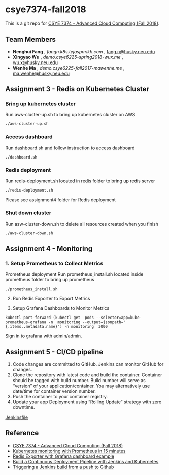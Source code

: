 # csye7374-fall2018

This is a git repo for [CSYE 7374 - Advanced Cloud Computing (Fall 2018)](https://csye7374.tejasparikh.com).

## Team Members

* **Nenghui Fang** , *fangn.k8s.tejasparikh.com* , fang.n@husky.neu.edu
* **Xingyao Wu** , *demo.csye6225-spring2018-wux.me* , wu.x@husky.neu.edu
* **Wenhe Ma** , *demo.csye6225-fall2017-mawenhe.me* , ma.wenhe@husky.neu.edu

## Assignment 3 - Redis on Kubernetes Cluster

### Bring up kubernetes cluster
Run aws-cluster-up.sh to bring up kubernetes cluster on AWS

```
./aws-cluster-up.sh
```
### Access dashboard
Run dashboard.sh and follow instruction to access dashboard

```
./dashboard.sh 
```

### Redis deployment

Run redis-deployment.sh located in redis folder to bring up redis server

```
./redis-deployment.sh
```
Please see assignment4 folder for Redis deployment


### Shut down cluster

Run asw-cluster-down.sh to delete all resources created when you finish 

```
./aws-cluster-down.sh
```

## Assignment 4 - Monitoring

### 1. Setup Prometheus to Collect Metrics

Prometheus deployment
Run prometheus_install.sh located inside prometheus folder to bring up prometheus

```
./prometheus_install.sh
```

2. Run Redis Exporter to Export Metrics



3. Setup Grafana Dashboards to Monitor Metrics

```
kubectl port-forward (kubectl get  pods --selector=app=kube-prometheus-grafana -n  monitoring --output=jsonpath="{.items..metadata.name}") -n monitoring  3000
```
Sign in to grafana with admin/admin.


## Assignment 5 - CI/CD pipeline

1. Code changes are committed to GitHub. Jenkins can monitor GitHub for changes.
2. Clone the repository with latest code and build the container. Container should be tagged with build number. Build number will serve as “version” of your application/container. You may alternatively use date/time for container version number.
3. Push the container to your container registry.
4. Update your app Deployment using “Rolling Update” strategy with zero downtime.

[Jenkinsfile](https://github.com/mwhailie/csye7374-fall2018/blob/master/Jenkinsfile)

## Reference

- [CSYE 7374 - Advanced Cloud Computing (Fall 2018)](https://csye7374.tejasparikh.com)
- [Kubernetes monitoring with Prometheus in 15 minutes](https://itnext.io/kubernetes-monitoring-with-prometheus-in-15-minutes-8e54d1de2e13)
- [Redis Exporter with Grafana dashboard example](https://github.com/oliver006/redis_exporter)
- [Build a Continuous Deployment Pipeline with Jenkins and Kubernetes](https://github.com/GoogleCloudPlatform/continuous-deployment-on-kubernetes)
- [Triggering a Jenkins build from a push to Github](https://medium.com/@marc_best/trigger-a-jenkins-build-from-a-github-push-b922468ef1ae)
